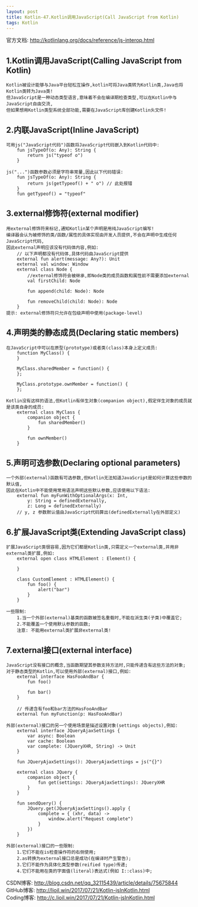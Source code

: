 ```yaml
---
layout: post
title: Kotlin-47.Kotlin调用JavaScript(Call JavaScript from Kotlin)
tags: Kotlin
---
```

官方文档: http://kotlinlang.org/docs/reference/js-interop.html

## 1.Kotlin调用JavaScript(Calling JavaScript from Kotlin)
    Kotlin被设计能够与Java平台轻松互操作,kotlin可将Java类转为Kotlin类,Java也将Kotlin类转为Java类!
    但JavaScript是一种动态类型语言,意味着不会在编译期检查类型,可以在Kotlin中与JavaScript自由交流,
    但如果想用Kotlin类型系统全部功能,需要在JavaScript库创建Kotlin头文件!

## 2.内联JavaScript(Inline JavaScript)
    可用js("JavaScript代码")函数将JavaScript代码嵌入到Kotlin代码中:
        fun jsTypeOf(o: Any): String {
            return js("typeof o")
        }

    js("...")函数参数必须是字符串常量,因此以下代码错误:
        fun jsTypeOf(o: Any): String {
            return js(getTypeof() + " o") // 此处报错
        }
        fun getTypeof() = "typeof"

## 3.external修饰符(external modifier)
    用external修饰符来标记,通知Kotlin某个声明是用纯JavaScript编写!
    编译器会认为被修饰的类/函数/属性的具体实现由开发人员提供,不会在声明中生成任何JavaScript代码,
    因此external声明应该没有代码体内容,例如:
        // 以下声明都没有代码体,具体代码由JavaScript提供
        external fun alert(message: Any?): Unit
        external val window: Window
        external class Node {
            //external修饰符会被继承,即Node类的成员函数和属性前不需要添加external
            val firstChild: Node

            fun append(child: Node): Node

            fun removeChild(child: Node): Node
        }
    提示: external修饰符只允许在包级声明中使用(package-level)

## 4.声明类的静态成员(Declaring static members)
    在JavaScript中可以在原型(prototype)或者类(class)本身上定义成员:
        function MyClass() {
        }

        MyClass.sharedMember = function() {            
        };

        MyClass.prototype.ownMember = function() {            
        };

    Kotlin没有这样的语法,但Kotlin有伴生对象(companion object),假定伴生对象的成员就是该类自身的成员:
        external class MyClass {
            companion object {
                fun sharedMember()
            }

            fun ownMember()
        }

## 5.声明可选参数(Declaring optional parameters)
    一个外部(external)函数有可选参数,但Kotlin无法知道JavaScript是如何计算这些参数的默认值,
    因此在Kotlin中不能使用常用语法声明这些默认参数,应该使用以下语法:
        external fun myFunWithOptionalArgs(x: Int,
            y: String = definedExternally,
            z: Long = definedExternally)
        // y, z 参数默认值由JavaScript代码算出(definedExternally在外部定义)

## 6.扩展JavaScript类(Extending JavaScript class)
    扩展JavaScript类很容易,因为它们都是Kotlin类,只需定义一个external类,并用非external类扩展,例如:
        external open class HTMLElement : Element() {
            
        }

        class CustomElement : HTMLElement() {
            fun foo() {
                alert("bar")
            }
        }

    一些限制:
        1.当一个外部(external)基类的函数被签名重载时,不能在派生类(子类)中覆盖它;
        2.不能覆盖一个使用默认参数的函数;
        注意: 不能用external类扩展非external类!

## 7.external接口(external interface)
    JavaScript没有接口的概念,当函数期望其参数支持方法时,只能传递含有这些方法的对象;
    对于静态类型的Kotlin,可以使用外部(external)接口,例如:
        external interface HasFooAndBar {
            fun foo()

            fun bar()
        }

        // 传递含有foo和bar方法的HasFooAndBar
        external fun myFunction(p: HasFooAndBar)

    外部(external)接口的另一个使用场景是描述设置对象(settings objects),例如:
        external interface JQueryAjaxSettings {
            var async: Boolean
            var cache: Boolean
            var complete: (JQueryXHR, String) -> Unit
        }

        fun JQueryAjaxSettings(): JQueryAjaxSettings = js("{}")

        external class JQuery {
            companion object {
                fun get(settings: JQueryAjaxSettings): JQueryXHR
            }
        }

        fun sendQuery() {
            JQuery.get(JQueryAjaxSettings().apply {
                complete = { (xhr, data) ->
                    window.alert("Request complete")
                }
            })
        }

    外部(external)接口的一些限制:
        1.它们不能在is检查操作符的右侧使用;
        2.as转换为external接口总是成功(在编译时产生警告);
        3.它们不能作为具体化类型参数(reified type)传递;
        4.它们不能用在类的字面值(literal)表达式(例如 I::class)中;

CSDN博客: http://blog.csdn.net/qq_32115439/article/details/75675844   
GitHub博客: http://lioil.win/2017/07/21/Kotlin-jsInKotlin.html   
Coding博客: http://c.lioil.win/2017/07/21/Kotlin-jsInKotlin.html